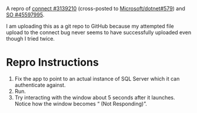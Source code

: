 A repro of [connect
#3139210](https://connect.microsoft.com/VisualStudio/feedback/details/3139210)
(cross-posted to
[Microsoft/dotnet#579](https://github.com/Microsoft/dotnet/issues/579))
and [SO #45597995](https://stackoverflow.com/questions/45597995).

I am uploading this as a git repo to GitHub because my attempted file
upload to the connect bug never seems to have successfully uploaded
even though I tried twice.

# Repro Instructions

1. Fix the app to point to an actual instance of SQL Server which it can
   authenticate against.
2. Run.
3. Try interacting with the window about 5 seconds after it launches.
   Notice how the window becomes “ (Not Responding)”.
